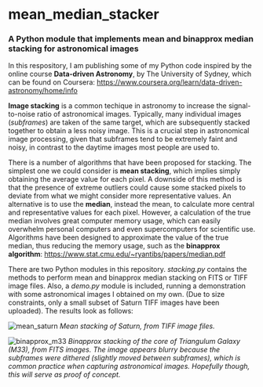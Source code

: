 # mean_median_stacker
### A Python module that implements mean and binapprox median stacking for astronomical images

In this respository, I am publishing some of my Python code inspired by the online course **Data-driven Astronomy**, by The University of Sydney, which can be found on Coursera: 
https://www.coursera.org/learn/data-driven-astronomy/home/info

**Image stacking** is a common techique in astronomy to increase the signal-to-noise ratio of astronomical images. Typically, many individual images (*subframes*) are taken of the same target, which are subsequently stacked together to obtain a less noisy image. This is a crucial step in astronomical image processing, given that subframes tend to be extremely faint and noisy, in contrast to the daytime images most people are used to. 

There is a number of algorithms that have been proposed for stacking. The simplest one we could consider is **mean stacking**, which implies simply obtaining the average value for each pixel. A downside of this method is that the presence of extreme outliers could cause some stacked pixels to deviate from what we might consider more representative values. An alternative is to use the **median**, instead the mean, to calculate more central and representative values for each pixel. However, a calculation of the true median involves great computer memory usage, which can easily overwhelm personal computers and even supercomputers for scientific use. Algorithms have been designed to approximate the value of the true median, thus reducing the memory usage, such as the **binapprox algorithm**:
https://www.stat.cmu.edu/~ryantibs/papers/median.pdf

There are two Python modules in this repository. *stacking.py* contains the methods to perform mean and binapprox median stacking on FITS or TIFF image files. Also, a *demo.py* module is included, running a demonstration with some astronomical images I obtained on my own. (Due to size constraints, only a small subset of Saturn TIFF images have been uploaded). The results look as follows: 

![mean_saturn](https://user-images.githubusercontent.com/89183135/194998296-0bb4be72-27db-4e4d-88dd-221591c97ad4.png)
*Mean stacking of Saturn, from TIFF image files.*

![binapprox_m33](https://user-images.githubusercontent.com/89183135/194998513-f0de6c9c-5f86-47b9-aab0-78b21697a422.png)
*Binapprox stacking of the core of Triangulum Galaxy (M33), from FITS images. The image appears blurry because the subframes were dithered (slightly moved between subframes), which is common practice when capturing astronomical images. Hopefully though, this will serve as proof of concept.*  



